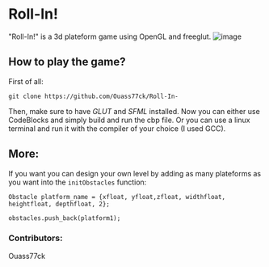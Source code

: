 # Roll-In!
"Roll-In!" is a 3d plateform game using OpenGL and freeglut.
![image](https://github.com/user-attachments/assets/59c07051-51e8-471e-bae3-44067ecc419e)
## How to play the game?
First of all:


```git clone https://github.com/Ouass77ck/Roll-In-```



Then, make sure to have *GLUT* and *SFML* installed.
Now you can either use CodeBlocks and simply build and run the cbp file. Or you can use a linux terminal and run it with the compiler of your choice (I used GCC).

## More:
If you want you can design your own level by adding as many plateforms as you want into the `initObstacles` function:


`Obstacle platform_name = {xfloat, yfloat,zfloat, widthfloat, heightfloat, depthfloat, 2};`


`obstacles.push_back(platform1);`

### Contributors:
Ouass77ck
